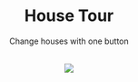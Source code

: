 <div align="center">
  <h1>House Tour</h1>
  <p>Change houses with one button</p>
  <br>
  <img src="https://i.imgur.com/2QbY6pe.png">
</div>


